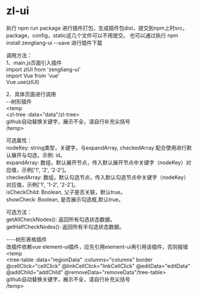 # zl-ui

执行  npm run package  进行插件打包，生成插件包dist，提交到npm上时src，package，config，static这几个文件可以不用提交。
也可以通过执行 npm install zengliang-ui --save 进行插件下载

调用方法：            
1、main.js页面引入插件           
import zlUI from 'zengliang-ui'             
import Vue from 'vue'             
Vue.use(zlUI)            

2、具体页面进行调用      
--树形插件              
<temp          
    <zl-tree :data="data"/zl-tree>    
    github自动替换关键字，展示不全，请自行补充尖括号        
/temp>        
<script>              
       
    data() {           
        return {        
            data: [            
                {
                    id: '1',   
                    label: '节点1',   
                    children: [   
                        {   
                             id: '1-1',   
                             label: '节点1-1'   
                        },   
                        {   
                             id: '1-2',   
                             label: '节点1-2'  
                        }  
                    ]  
                },  
                {
                    id: '2',
                    label: '节点2',
                    children: [
                        {
                             id: '2-1',
                             label: '节点2-1'
                        },
                        {
                            id: '2-2',
                            label: '节点2-2',
                            children: [
                                {
                                    id: '2-2-1',
                                    label: '节点2-2-1'
                                },
                                {
                                    id: '2-2-2',
                                    label: '节点2-2-2'
                                }
                            ]
                        }
                    ]
                },
            ]               
        }             
    }               
</script>             
    
可选属性：     
nodeKey: string类型，关键字，与expandArray, checkedArray 配合使用进行默认展开与勾选，示例: id。   
expandArray: 数组，默认展开节点，传入默认展开节点中关键字（nodeKey）对应值，示例['1', '2', '2-2']。   
checkedArray: 数组，默认勾选节点，传入默认勾选节点中关键字（nodeKey）对应值，示例['1', '1-2', '2-2']。   
isCheckChild: Boolean, 父子是否关联，默认true。   
showCheck: Boolean, 是否展示勾选框,默认true。   

可选方法：      
getAllCheckNodes(): 返回所有勾选状态数据。  
getHalfCheckNodes(): 返回所有半勾选状态数据。  



----树形表格插件      
改插件依赖vue element-ui插件，应先引用element-ui再引用该插件，否则报错     
<temp          
    <tree-table :data="regionData" :columns="columns" border @cellClick="cellClick" @linkCellClick="linkCellClick" @editData="editData" @addChild="addChild" @removeData="removeData"/tree-table>    
    github自动替换关键字，展示不全，请自行补充尖括号        
/temp>
    <script>        
 
    data() {          
        return {        
            columns: [      
                    {      
                        text: "区域名称",
                        value: "name",
                        width: 260,
                        type: 'link',
                        callback: 'linkCellClick',
                        cellClass: 'link-cell'
                    },
                    {
                        text: "区域编码",
                        value: "code",
                        width: 120,
                        type: 'link',
                        callback: 'cellClick'
                    },
                    {
                        text: "备注",
                        value: "remark",
                        rowClass: 'test'
                    },
                     {
                        text: "状态",
                        value: "status",
                        type: 'template',
                        template: {
                            '1': '正常',
                            '0': '禁用'
                        }
                    },
                    {
                        text: "操作",
                        type: 'icon',
                        value: ['修改', '添加下级', '删除'],
                        callback: ['editData', 'addChild', 'removeData'],
                        width: 200,
                        cellClass: 'link-cell'
                    }
                ],          
                regionData: [       
                    {name: 'name1', code: '10001', remark: '备注1', _expanded: true, status: '1' children: [
                        {name: 'name2', code: '10002', remark: '备注2', status: '0'},
                        {name: 'name3', code: '10003', remark: '备注3', status: '1'}
                    ]}
                ],       
        },      
        methods: {       
            
            linkCellClick() {        
                console.log(111)
            },
            removeData(data) {
                console.log(data,'remove')
            },
            addChild(data) {
                console.log(data,'add')
            },
            editData(data) {
                console.log(data,'edit')
            },
            cellClick(data) {
                console.log(data)
            }
        },        
    }          
</script>            
    
